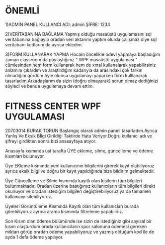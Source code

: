 # ÖNEMLİ 

1)ADMİN PANEL
  KULLANCI ADI: admin
  ŞİFRE: 1234

2)VERİTABANINA BAĞLAMA
  Yapmış olduğu masaüstü uygulamasını sql veritabanına bağlayıp oradan veri aktarımı yaptım olurda çalışmaz diye sql veritabanı kodlarını da ayrıca ekledim.
 
3)FORM KULLANARAK YAPMA
  Hocam öncelikle ödevi yapmaya başladığım zaman classroom da paylaştığınız " WPF masaüstü uygulaması " cümlesinden hem form kullanarak hem de xmal kullanalarak yapabilirsiniz anlamını çıkardım ve araştırdığım kadarıyla da arasındaki çok farkın olmadığını gördüm öyle olunca uygulamayı yaparken form kulllanarak tasarladım.Arkadaşlarım da sizin (doğru olmayarak) sorun olmaz dediğinizi söyledi ve bende uygulamaya devam ettim.
  
  
# FITNESS CENTER WPF UYGULAMASI
20703014 BURAK TORUN
  Başlangıç olarak admin paneli tasarladım.Ayrıca Yanlış Ve Eksik Bİlgi Girildiği Taktirde Hata Veriyor.Doğru kullanıcı adı ve şifreyi girdikten sonra bizi anasayfaya atıyor.
  
  Anasayfa kısmında üst tarafta ÜYE ekleme, silme, güncelleme ve ödeme kısımları bulunuyor.
  
  Üye EKleme kısmında yeni kullanıcının bilgilerini girerek kayıt olabiliyoruz ayrıca eksik bilgi ve doğru bir kayıt yapıldığında bize bildirim gelmektedir.
  
  Üye Güncelleme ve Silme kısmında kayıtlı olan kişilerin tüm bilgileri bulunmaktadır. Oradan üzerine bastığımız kullanıcıların tüm  bilgileri direkt okunuyor ve oradan istediğim bilgileri değiştirebiliyoruz ya da tamamen kullanıcıyı silebiliyoruz.
  
  Üyeleri Görüntüleme Kısmında Kayıtlı olan tüm kullanıcları burada görebiliyoruz ayrıca arama kısmında filtreleme yapabiliriz.
  
  Son Kısım olan ödeme bölümünde ise sizin de istediğiniz gibi sayısal bir kısım oluşturdum orada kullanıcıların spor salonuna ödemesi gereken miktarı görüp oradan ödeme yapabiliyoruz ve yazmış olduğum kod ile de ayda 1 defa ödeme yapılıyor.

